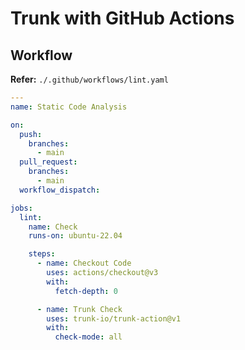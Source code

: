 # Trunk with GitHub Actions

## Workflow

**Refer:** `./.github/workflows/lint.yaml`

```yml
---
name: Static Code Analysis

on:
  push:
    branches:
      - main
  pull_request:
    branches:
      - main
  workflow_dispatch:

jobs:
  lint:
    name: Check
    runs-on: ubuntu-22.04

    steps:
      - name: Checkout Code
        uses: actions/checkout@v3
        with:
          fetch-depth: 0

      - name: Trunk Check
        uses: trunk-io/trunk-action@v1
        with:
          check-mode: all
```
